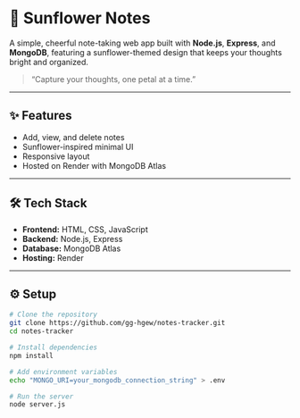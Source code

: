 # 🌻 Sunflower Notes

A simple, cheerful note-taking web app built with **Node.js**, **Express**, and **MongoDB**, featuring a sunflower-themed design that keeps your thoughts bright and organized.  

> “Capture your thoughts, one petal at a time.”

---

## ✨ Features
- Add, view, and delete notes  
- Sunflower-inspired minimal UI  
- Responsive layout  
- Hosted on Render with MongoDB Atlas  

---

## 🛠 Tech Stack
- **Frontend:** HTML, CSS, JavaScript  
- **Backend:** Node.js, Express  
- **Database:** MongoDB Atlas  
- **Hosting:** Render  

---

## ⚙️ Setup
```bash
# Clone the repository
git clone https://github.com/gg-hgew/notes-tracker.git
cd notes-tracker

# Install dependencies
npm install

# Add environment variables
echo "MONGO_URI=your_mongodb_connection_string" > .env

# Run the server
node server.js
